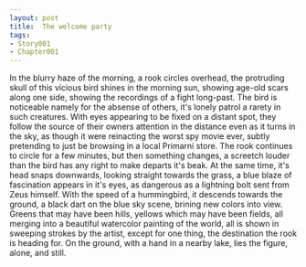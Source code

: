 ```yaml
---
layout: post
title:  The welcome party
tags:
- Story001
- Chapter001
---
```


In the blurry haze of the morning, a rook circles overhead, the protruding skull of this vicious bird shines in the morning sun, showing age-old scars along one side, showing the recordings of a fight long-past.  The bird is noticeable namely for the absense of others, it's lonely patrol a rarety in such creatures.  With eyes appearing to be fixed on a distant spot, they follow the source of their owners attention in the distance even as it turns in the sky, as though it were reinacting the worst spy movie ever, subtly pretending to just be browsing in a local Primarni store.  The rook continues to circle for a few minutes, but then something changes, a screetch louder than the bird has any right to make departs it's beak.  At the same time, it's head snaps downwards, looking straight towards the grass, a blue blaze of fascination appears in it's eyes, as dangerous as a lightning bolt sent from Zeus himself.  With the speed of a hummingbird, it descends towards the ground, a black dart on the blue sky scene, brining new colors into view.  Greens that may have been hills, yellows which may have been fields, all merging into a beautiful watercolor painting of the world, all is shown in sweeping strokes by the artist, except for one thing, the destination the rook is heading for.  On the ground, with a hand in a nearby lake, lies the figure, alone, and still.